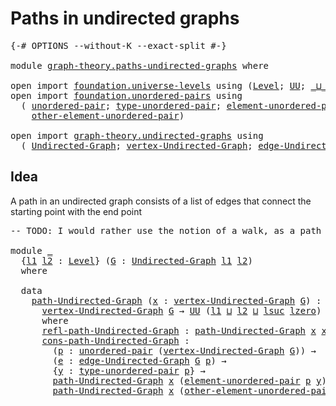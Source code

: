 # Paths in undirected graphs

<pre class="Agda"><a id="39" class="Symbol">{-#</a> <a id="43" class="Keyword">OPTIONS</a> <a id="51" class="Pragma">--without-K</a> <a id="63" class="Pragma">--exact-split</a> <a id="77" class="Symbol">#-}</a>

<a id="82" class="Keyword">module</a> <a id="89" href="graph-theory.paths-undirected-graphs.html" class="Module">graph-theory.paths-undirected-graphs</a> <a id="126" class="Keyword">where</a>

<a id="133" class="Keyword">open</a> <a id="138" class="Keyword">import</a> <a id="145" href="foundation.universe-levels.html" class="Module">foundation.universe-levels</a> <a id="172" class="Keyword">using</a> <a id="178" class="Symbol">(</a><a id="179" href="Agda.Primitive.html#597" class="Postulate">Level</a><a id="184" class="Symbol">;</a> <a id="186" href="foundation-core.universe-levels.html#222" class="Primitive">UU</a><a id="188" class="Symbol">;</a> <a id="190" href="Agda.Primitive.html#810" class="Primitive Operator">_⊔_</a><a id="193" class="Symbol">;</a> <a id="195" href="Agda.Primitive.html#780" class="Primitive">lsuc</a><a id="199" class="Symbol">;</a> <a id="201" href="Agda.Primitive.html#764" class="Primitive">lzero</a><a id="206" class="Symbol">)</a>
<a id="208" class="Keyword">open</a> <a id="213" class="Keyword">import</a> <a id="220" href="foundation.unordered-pairs.html" class="Module">foundation.unordered-pairs</a> <a id="247" class="Keyword">using</a>
  <a id="255" class="Symbol">(</a> <a id="257" href="foundation.unordered-pairs.html#2381" class="Function">unordered-pair</a><a id="271" class="Symbol">;</a> <a id="273" href="foundation.unordered-pairs.html#2756" class="Function">type-unordered-pair</a><a id="292" class="Symbol">;</a> <a id="294" href="foundation.unordered-pairs.html#3477" class="Function">element-unordered-pair</a><a id="316" class="Symbol">;</a>
    <a id="322" href="foundation.unordered-pairs.html#3562" class="Function">other-element-unordered-pair</a><a id="350" class="Symbol">)</a>

<a id="353" class="Keyword">open</a> <a id="358" class="Keyword">import</a> <a id="365" href="graph-theory.undirected-graphs.html" class="Module">graph-theory.undirected-graphs</a> <a id="396" class="Keyword">using</a>
  <a id="404" class="Symbol">(</a> <a id="406" href="graph-theory.undirected-graphs.html#785" class="Function">Undirected-Graph</a><a id="422" class="Symbol">;</a> <a id="424" href="graph-theory.undirected-graphs.html#981" class="Function">vertex-Undirected-Graph</a><a id="447" class="Symbol">;</a> <a id="449" href="graph-theory.undirected-graphs.html#1651" class="Function">edge-Undirected-Graph</a><a id="470" class="Symbol">)</a>
</pre>
## Idea

A path in an undirected graph consists of a list of edges that connect the starting point with the end point

<pre class="Agda"><a id="604" class="Comment">-- TODO: I would rather use the notion of a walk, as a path is often a walk without repeated vertices.</a>

<a id="708" class="Keyword">module</a> <a id="715" href="graph-theory.paths-undirected-graphs.html#715" class="Module">_</a>
  <a id="719" class="Symbol">{</a><a id="720" href="graph-theory.paths-undirected-graphs.html#720" class="Bound">l1</a> <a id="723" href="graph-theory.paths-undirected-graphs.html#723" class="Bound">l2</a> <a id="726" class="Symbol">:</a> <a id="728" href="Agda.Primitive.html#597" class="Postulate">Level</a><a id="733" class="Symbol">}</a> <a id="735" class="Symbol">(</a><a id="736" href="graph-theory.paths-undirected-graphs.html#736" class="Bound">G</a> <a id="738" class="Symbol">:</a> <a id="740" href="graph-theory.undirected-graphs.html#785" class="Function">Undirected-Graph</a> <a id="757" href="graph-theory.paths-undirected-graphs.html#720" class="Bound">l1</a> <a id="760" href="graph-theory.paths-undirected-graphs.html#723" class="Bound">l2</a><a id="762" class="Symbol">)</a>
  <a id="766" class="Keyword">where</a>

  <a id="775" class="Keyword">data</a>
    <a id="784" href="graph-theory.paths-undirected-graphs.html#784" class="Datatype">path-Undirected-Graph</a> <a id="806" class="Symbol">(</a><a id="807" href="graph-theory.paths-undirected-graphs.html#807" class="Bound">x</a> <a id="809" class="Symbol">:</a> <a id="811" href="graph-theory.undirected-graphs.html#981" class="Function">vertex-Undirected-Graph</a> <a id="835" href="graph-theory.paths-undirected-graphs.html#736" class="Bound">G</a><a id="836" class="Symbol">)</a> <a id="838" class="Symbol">:</a>
      <a id="846" href="graph-theory.undirected-graphs.html#981" class="Function">vertex-Undirected-Graph</a> <a id="870" href="graph-theory.paths-undirected-graphs.html#736" class="Bound">G</a> <a id="872" class="Symbol">→</a> <a id="874" href="foundation-core.universe-levels.html#222" class="Primitive">UU</a> <a id="877" class="Symbol">(</a><a id="878" href="graph-theory.paths-undirected-graphs.html#720" class="Bound">l1</a> <a id="881" href="Agda.Primitive.html#810" class="Primitive Operator">⊔</a> <a id="883" href="graph-theory.paths-undirected-graphs.html#723" class="Bound">l2</a> <a id="886" href="Agda.Primitive.html#810" class="Primitive Operator">⊔</a> <a id="888" href="Agda.Primitive.html#780" class="Primitive">lsuc</a> <a id="893" href="Agda.Primitive.html#764" class="Primitive">lzero</a><a id="898" class="Symbol">)</a>
      <a id="906" class="Keyword">where</a>
      <a id="918" href="graph-theory.paths-undirected-graphs.html#918" class="InductiveConstructor">refl-path-Undirected-Graph</a> <a id="945" class="Symbol">:</a> <a id="947" href="graph-theory.paths-undirected-graphs.html#784" class="Datatype">path-Undirected-Graph</a> <a id="969" href="graph-theory.paths-undirected-graphs.html#807" class="Bound">x</a> <a id="971" href="graph-theory.paths-undirected-graphs.html#807" class="Bound">x</a>
      <a id="979" href="graph-theory.paths-undirected-graphs.html#979" class="InductiveConstructor">cons-path-Undirected-Graph</a> <a id="1006" class="Symbol">:</a>
        <a id="1016" class="Symbol">(</a><a id="1017" href="graph-theory.paths-undirected-graphs.html#1017" class="Bound">p</a> <a id="1019" class="Symbol">:</a> <a id="1021" href="foundation.unordered-pairs.html#2381" class="Function">unordered-pair</a> <a id="1036" class="Symbol">(</a><a id="1037" href="graph-theory.undirected-graphs.html#981" class="Function">vertex-Undirected-Graph</a> <a id="1061" href="graph-theory.paths-undirected-graphs.html#736" class="Bound">G</a><a id="1062" class="Symbol">))</a> <a id="1065" class="Symbol">→</a>
        <a id="1075" class="Symbol">(</a><a id="1076" href="graph-theory.paths-undirected-graphs.html#1076" class="Bound">e</a> <a id="1078" class="Symbol">:</a> <a id="1080" href="graph-theory.undirected-graphs.html#1651" class="Function">edge-Undirected-Graph</a> <a id="1102" href="graph-theory.paths-undirected-graphs.html#736" class="Bound">G</a> <a id="1104" href="graph-theory.paths-undirected-graphs.html#1017" class="Bound">p</a><a id="1105" class="Symbol">)</a> <a id="1107" class="Symbol">→</a>
        <a id="1117" class="Symbol">{</a><a id="1118" href="graph-theory.paths-undirected-graphs.html#1118" class="Bound">y</a> <a id="1120" class="Symbol">:</a> <a id="1122" href="foundation.unordered-pairs.html#2756" class="Function">type-unordered-pair</a> <a id="1142" href="graph-theory.paths-undirected-graphs.html#1017" class="Bound">p</a><a id="1143" class="Symbol">}</a> <a id="1145" class="Symbol">→</a>
        <a id="1155" href="graph-theory.paths-undirected-graphs.html#784" class="Datatype">path-Undirected-Graph</a> <a id="1177" href="graph-theory.paths-undirected-graphs.html#807" class="Bound">x</a> <a id="1179" class="Symbol">(</a><a id="1180" href="foundation.unordered-pairs.html#3477" class="Function">element-unordered-pair</a> <a id="1203" href="graph-theory.paths-undirected-graphs.html#1017" class="Bound">p</a> <a id="1205" href="graph-theory.paths-undirected-graphs.html#1118" class="Bound">y</a><a id="1206" class="Symbol">)</a> <a id="1208" class="Symbol">→</a>
        <a id="1218" href="graph-theory.paths-undirected-graphs.html#784" class="Datatype">path-Undirected-Graph</a> <a id="1240" href="graph-theory.paths-undirected-graphs.html#807" class="Bound">x</a> <a id="1242" class="Symbol">(</a><a id="1243" href="foundation.unordered-pairs.html#3562" class="Function">other-element-unordered-pair</a> <a id="1272" href="graph-theory.paths-undirected-graphs.html#1017" class="Bound">p</a> <a id="1274" href="graph-theory.paths-undirected-graphs.html#1118" class="Bound">y</a><a id="1275" class="Symbol">)</a>
</pre>